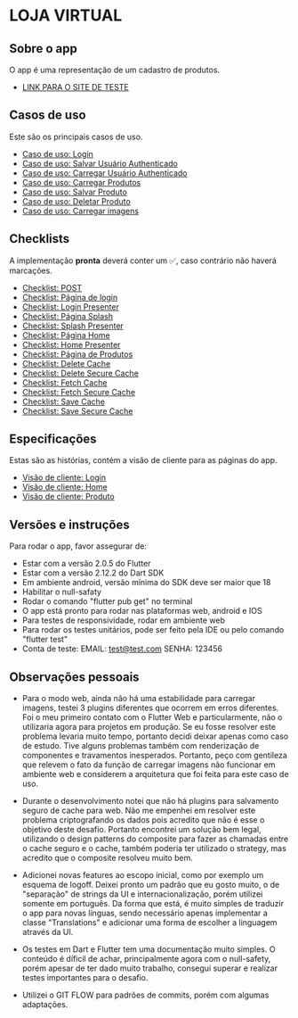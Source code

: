 # LOJA VIRTUAL

## Sobre o app

O app é uma representação de um cadastro de produtos.

- [LINK PARA O SITE DE TESTE](https://gabrielinaciosouza.github.io/#/)

## Casos de uso

Este são os principais casos de uso.

- [Caso de uso: Login](./requirements/use_cases/authentication.md)
- [Caso de uso: Salvar Usuário Authenticado](./requirements/use_cases/local_save_current_account.md)
- [Caso de uso: Carregar Usuário Authenticado](./requirements/use_cases/local_load_current_account.md)
- [Caso de uso: Carregar Produtos](./requirements/use_cases/local_load_products.md)
- [Caso de uso: Salvar Produto](./requirements/use_cases/local_save_product.md)
- [Caso de uso: Deletar Produto](./requirements/use_cases/local_delete_product.md)
- [Caso de uso: Carregar imagens](./requirements/use_cases/image_picker.md)

## Checklists

A implementação **pronta** deverá conter um ✅, caso contrário não haverá marcações.

- [Checklist: POST](./requirements/checklists/http/post.md)
- [Checklist: Página de login](./requirements/checklists/pages/login/login_page.md)
- [Checklist: Login Presenter](./requirements/checklists/pages/login/login_presenter.md)
- [Checklist: Página Splash](./requirements/checklists/pages/splash/splash_presenter.md)
- [Checklist: Splash Presenter](./requirements/checklists/pages/splash/splash_page.md)
- [Checklist: Página Home](./requirements/checklists/pages/home/home_presenter.md)
- [Checklist: Home Presenter](./requirements/checklists/pages/home/home_page.md)
- [Checklist: Página de Produtos](./requirements/checklists/pages/product/product_presenter.md)
- [Checklist: Delete Cache](./requirements/checklists/cache/delete_cache.md)
- [Checklist: Delete Secure Cache](./requirements/checklists/cache/delete_secure_cache.md)
- [Checklist: Fetch Cache](./requirements/checklists/cache/fetch_cache.md)
- [Checklist: Fetch Secure Cache](./requirements/checklists/cache/fetch_secure_cache.md)
- [Checklist: Save Cache](./requirements/checklists/cache/save_cache.md)
- [Checklist: Save Secure Cache](./requirements/checklists/cache/save_secure_cache.md)

## Especificações

Estas são as histórias, contém a visão de cliente para as páginas do app.

- [Visão de cliente: Login](./requirements/bdd_specs/login.md)
- [Visão de cliente: Home](./requirements/bdd_specs/home.md)
- [Visão de cliente: Produto](./requirements/bdd_specs/product.md)

## Versões e instruções

Para rodar o app, favor assegurar de:

- Estar com a versão 2.0.5 do Flutter
- Estar com a versão 2.12.2 do Dart SDK
- Em ambiente android, versão mínima do SDK deve ser maior que 18
- Habilitar o null-safaty
- Rodar o comando "flutter pub get" no terminal
- O app está pronto para rodar nas plataformas web, android e IOS
- Para testes de responsividade, rodar em ambiente web
- Para rodar os testes unitários, pode ser feito pela IDE ou pelo comando "flutter test"
- Conta de teste: EMAIL: test@test.com SENHA: 123456

## Observações pessoais

- Para o modo web, ainda não há uma estabilidade para carregar imagens, testei 3 plugins diferentes que ocorrem em erros diferentes. Foi o meu primeiro contato com o Flutter Web e particularmente, não o utilizaria agora para projetos em produção. Se eu fosse resolver este problema levaria muito tempo, portanto decidi deixar apenas como caso de estudo. Tive alguns problemas também com renderização de componentes e travamentos inesperados. Portanto, peço com gentileza que relevem o fato da função de carregar imagens não funcionar em ambiente web e considerem a arquitetura que foi feita para este caso de uso.

- Durante o desenvolvimento notei que não há plugins para salvamento seguro de cache para web. Não me empenhei em resolver este problema criptografando os dados pois acredito que não é esse o objetivo deste desafio. Portanto encontrei um solução bem legal, utilizando o design patterns do composite para fazer as chamadas entre o cache seguro e o cache, também poderia ter utilizado o strategy, mas acredito que o composite resolveu muito bem.

- Adicionei novas features ao escopo inicial, como por exemplo um esquema de logoff. Deixei pronto um padrão que eu gosto muito, o de "separação" de strings da UI e internacionalização, porém utilizei somente em português. Da forma que está, é muito simples de traduzir o app para novas línguas, sendo necessário apenas implementar a classe "Translations" e adicionar uma forma de escolher a linguagem através da UI.

- Os testes em Dart e Flutter tem uma documentação muito simples. O conteúdo é díficil de achar, principalmente agora com o null-safety, porém apesar de ter dado muito trabalho, consegui superar e realizar testes importantes para o desafio.

- Utilizei o GIT FLOW para padrões de commits, porém com algumas adaptações.
